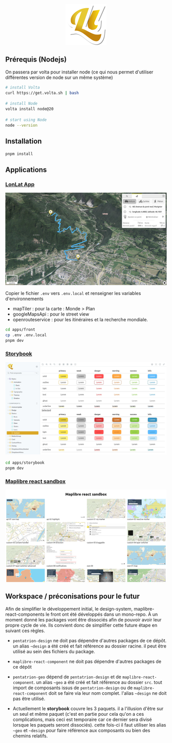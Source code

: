 <p align="center">
  <img width="128" src="https://raw.githubusercontent.com/lhapaipai/lonlat/main/extra/assets/public/graphics/logo/logo-shadow.svg" alt="Lonlat logo">
</p>

## Prérequis (Nodejs)

On passera par volta pour installer node (ce qui nous permet d'utiliser différentes version de node sur un même système)

```bash
# install Volta
curl https://get.volta.sh | bash

# install Node
volta install node@20

# start using Node
node --version
```

## Installation

```bash
pnpm install
```

## Applications

### [LonLat App](https://lonlat.org)

<a href="https://lonlat.org">
<img src="https://raw.githubusercontent.com/lhapaipai/lonlat/main/extra/assets/public/graphics/screenshots/front.jpg" alt="Lonlat App" />
</a>



Copier le fichier `.env` vers `.env.local` et renseigner les variables d'environnements

- mapTiler : pour la carte : Monde > Plan
- googleMapsApi : pour le street view
- openrouteservice : pour les itinéraires et la recherche mondiale.

```bash
cd apps/front
cp .env .env.local
pnpm dev
```

### [Storybook](https://storybook.lonlat.pentatrion.com)

<a href="https://storybook.lonlat.pentatrion.com">
<img src="https://raw.githubusercontent.com/lhapaipai/lonlat/main/extra/assets/public/graphics/screenshots/storybook.jpg" alt="Lonlat Storybook" />
</a>

```bash
cd apps/storybook
pnpm dev
```

### [Maplibre react sandbox](https://maplibre-react-sandbox.lonlat.pentatrion.com/)

<a href="https://maplibre-react-sandbox.lonlat.pentatrion.com/">
<img src="https://raw.githubusercontent.com/lhapaipai/lonlat/main/extra/assets/public/graphics/screenshots/maplibre-react-sandbox.jpg" alt="Maplibre react sandbox" />
</a>



## Workspace / préconisations pour le futur

Afin de simplifier le développement initial, le design-system, maplibre-react-components le front ont été développés dans un mono-repo. À un moment donné les packages vont être dissociés afin de pouvoir avoir leur propre cycle de vie. Ils convient donc de simplifier cette future étape en suivant ces règles.

- `pentatrion-design` ne doit pas dépendre d'autres packages de ce dépôt. un alias `~design` a été créé et fait référence au dossier racine. il peut être utilisé au sein des fichiers du package.

- `maplibre-react-component` ne doit pas dépendre d'autres packages de ce dépôt

- `pentatrion-geo` dépend de `pentatrion-design` et de `maplibre-react-component`. un alias `~geo` a été créé et fait référence au dossier `src`. tout import de composants issus de `pentatrion-design` ou de `maplibre-react-component` doit se faire via leur nom complet. l'alias `~design` ne doit pas être utilisé.

- Actuellement le **storybook** couvre les 3 paquets. il a l'illusion d'être sur un seul et même paquet (c'est en partie pour cela qu'on a ces complications, mais ceci est temporaire car ce dernier sera divisé lorsque les paquets seront dissociés). cette fois-ci il faut utiliser les alias `~geo` et `~design` pour faire référence aux composants ou bien des chemins relatifs.
